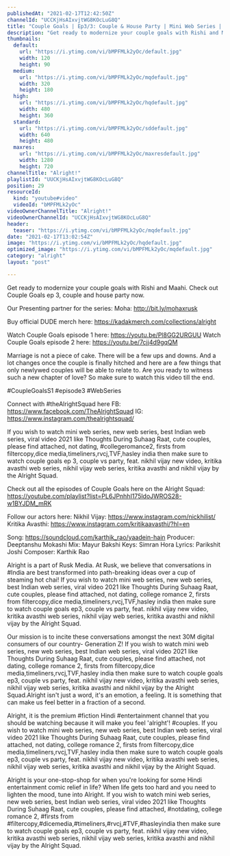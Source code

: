 ```yaml
---
publishedAt: "2021-02-17T12:42:50Z"
channelId: "UCCKjHsAIxvjtWG8KOcLuG8Q"
title: "Couple Goals | Ep3/3: Couple & House Party | Mini Web Series | Nikhil Vijay & Kritika | Alright!"
description: "Get ready to modernize your couple goals with Rishi and Maahi. Check out Couple Goals ep 3, couple and house party now.\n\nOur Presenting partner for the series:\nMoha: http://bit.ly/mohaxrusk\n\nBuy official DUDE merch here: https://kadakmerch.com/collections/alright\n\nWatch Couple Goals episode 1 here: https://youtu.be/Pl8GG2URGUU\nWatch Couple Goals episode 2 here: https://youtu.be/7cjj4d9gqQM\n\nMarriage is not a piece of cake. There will be a few ups and downs. And a lot changes once the couple is finally hitched and here are a few things that only newlywed couples will be able to relate to. Are you ready to witness such a new chapter of love? So make sure to watch this video till the end.\n\n#CoupleGoalsS1 #episode3 #WebSeries\n\nConnect with #theAlrightSquad here\nFB: https://www.facebook.com/TheAlrightSquad\nIG: https://www.instagram.com/thealrightsquad/\n\nIf you wish to watch mini web series, new web series, best Indian web series, viral video 2021 like Thoughts During Suhaag Raat, cute couples, please find attached, not dating, #collegeromance2, firsts from filtercopy,dice media,timeliners,rvcj,TVF,hasley india then make sure to watch couple goals ep 3, couple vs party, feat. nikhil vijay new video, kritika avasthi web series, nikhil vijay web series, kritika avasthi and nikhil vijay by the Alright Squad.\n\nCheck out all the episodes of Couple Goals here on the Alright Squad: https://youtube.com/playlist?list=PL6JPnhhI175ldoJWROS28-w1BYJDM_mRK\n\nFollow our actors here:\nNikhil Vijay: https://www.instagram.com/nickhilist/\nKritika Avasthi: https://www.instagram.com/kritikaavasthi/?hl=en\n\nSong: https://soundcloud.com/karthik_rao/yaadein-hain\nProducer: Deeptanshu Mokashi\nMix: Mayur Bakshi\nKeys: Simran Hora\nLyrics: Parikshit Joshi\nComposer: Karthik Rao\n\nAlright is a part of Rusk Media. At Rusk, we believe that conversations in #India are best transformed into path-breaking ideas over a cup of steaming hot chai! If you wish to watch mini web series, new web series, best Indian web series, viral video 2021 like Thoughts During Suhaag Raat, cute couples, please find attached, not dating, college romance 2, firsts from filtercopy,dice media,timeliners,rvcj,TVF,hasley india then make sure to watch couple goals ep3, couple vs party, feat. nikhil vijay new video, kritika avasthi web series, nikhil vijay web series, kritika avasthi and nikhil vijay by the Alright Squad.\n\nOur mission is to incite these conversations amongst the next 30M digital consumers of our country- Generation Z! If you wish to watch mini web series, new web series, best Indian web series, viral video 2021 like Thoughts During Suhaag Raat, cute couples, please find attached, not dating, college romance 2, firsts from filtercopy,dice media,timeliners,rvcj,TVF,hasley india then make sure to watch couple goals ep3, couple vs party, feat. nikhil vijay new video, kritika avasthi web series, nikhil vijay web series, kritika avasthi and nikhil vijay by the Alright Squad.Alright isn't just a word, it's an emotion, a feeling. It is something that can make us feel better in a fraction of a second.\n\nAlright, it is the premium #fiction Hindi #entertainment channel that you should be watching because it will make you feel 'alright'! #couples. If you wish to watch mini web series, new web series, best Indian web series, viral video 2021 like Thoughts During Suhaag Raat, cute couples, please find attached, not dating, college romance 2, firsts from filtercopy,dice media,timeliners,rvcj,TVF,hasley india then make sure to watch couple goals ep3, couple vs party, feat. nikhil vijay new video, kritika avasthi web series, nikhil vijay web series, kritika avasthi and nikhil vijay by the Alright Squad.\n\nAlright is your one-stop-shop for when you're looking for some Hindi entertainment comic relief in life? When life gets too hard and you need to lighten the mood, tune into Alright. If you wish to watch mini web series, new web series, best Indian web series, viral video 2021 like Thoughts During Suhaag Raat, cute couples, please find attached, #notdating, college romance 2, #firsts from #filtercopy,#dicemedia,#timeliners,#rvcj,#TVF,#hasleyindia then make sure to watch couple goals ep3, couple vs party, feat. nikhil vijay new video, kritika avasthi web series, nikhil vijay web series, kritika avasthi and nikhil vijay by the Alright Squad."
thumbnails:
  default:
    url: "https://i.ytimg.com/vi/bMPFMLk2yOc/default.jpg"
    width: 120
    height: 90
  medium:
    url: "https://i.ytimg.com/vi/bMPFMLk2yOc/mqdefault.jpg"
    width: 320
    height: 180
  high:
    url: "https://i.ytimg.com/vi/bMPFMLk2yOc/hqdefault.jpg"
    width: 480
    height: 360
  standard:
    url: "https://i.ytimg.com/vi/bMPFMLk2yOc/sddefault.jpg"
    width: 640
    height: 480
  maxres:
    url: "https://i.ytimg.com/vi/bMPFMLk2yOc/maxresdefault.jpg"
    width: 1280
    height: 720
channelTitle: "Alright!"
playlistId: "UUCKjHsAIxvjtWG8KOcLuG8Q"
position: 29
resourceId:
  kind: "youtube#video"
  videoId: "bMPFMLk2yOc"
videoOwnerChannelTitle: "Alright!"
videoOwnerChannelId: "UCCKjHsAIxvjtWG8KOcLuG8Q"
header:
  teaser: "https://i.ytimg.com/vi/bMPFMLk2yOc/mqdefault.jpg"
date: "2021-02-17T13:02:54Z"
image: "https://i.ytimg.com/vi/bMPFMLk2yOc/hqdefault.jpg"
optimized_image: "https://i.ytimg.com/vi/bMPFMLk2yOc/mqdefault.jpg"
category: "alright"
layout: "post"

---
```

Get ready to modernize your couple goals with Rishi and Maahi. Check out Couple Goals ep 3, couple and house party now.

Our Presenting partner for the series:
Moha: http://bit.ly/mohaxrusk

Buy official DUDE merch here: https://kadakmerch.com/collections/alright

Watch Couple Goals episode 1 here: https://youtu.be/Pl8GG2URGUU
Watch Couple Goals episode 2 here: https://youtu.be/7cjj4d9gqQM

Marriage is not a piece of cake. There will be a few ups and downs. And a lot changes once the couple is finally hitched and here are a few things that only newlywed couples will be able to relate to. Are you ready to witness such a new chapter of love? So make sure to watch this video till the end.

#CoupleGoalsS1 #episode3 #WebSeries

Connect with #theAlrightSquad here
FB: https://www.facebook.com/TheAlrightSquad
IG: https://www.instagram.com/thealrightsquad/

If you wish to watch mini web series, new web series, best Indian web series, viral video 2021 like Thoughts During Suhaag Raat, cute couples, please find attached, not dating, #collegeromance2, firsts from filtercopy,dice media,timeliners,rvcj,TVF,hasley india then make sure to watch couple goals ep 3, couple vs party, feat. nikhil vijay new video, kritika avasthi web series, nikhil vijay web series, kritika avasthi and nikhil vijay by the Alright Squad.

Check out all the episodes of Couple Goals here on the Alright Squad: https://youtube.com/playlist?list=PL6JPnhhI175ldoJWROS28-w1BYJDM_mRK

Follow our actors here:
Nikhil Vijay: https://www.instagram.com/nickhilist/
Kritika Avasthi: https://www.instagram.com/kritikaavasthi/?hl=en

Song: https://soundcloud.com/karthik_rao/yaadein-hain
Producer: Deeptanshu Mokashi
Mix: Mayur Bakshi
Keys: Simran Hora
Lyrics: Parikshit Joshi
Composer: Karthik Rao

Alright is a part of Rusk Media. At Rusk, we believe that conversations in #India are best transformed into path-breaking ideas over a cup of steaming hot chai! If you wish to watch mini web series, new web series, best Indian web series, viral video 2021 like Thoughts During Suhaag Raat, cute couples, please find attached, not dating, college romance 2, firsts from filtercopy,dice media,timeliners,rvcj,TVF,hasley india then make sure to watch couple goals ep3, couple vs party, feat. nikhil vijay new video, kritika avasthi web series, nikhil vijay web series, kritika avasthi and nikhil vijay by the Alright Squad.

Our mission is to incite these conversations amongst the next 30M digital consumers of our country- Generation Z! If you wish to watch mini web series, new web series, best Indian web series, viral video 2021 like Thoughts During Suhaag Raat, cute couples, please find attached, not dating, college romance 2, firsts from filtercopy,dice media,timeliners,rvcj,TVF,hasley india then make sure to watch couple goals ep3, couple vs party, feat. nikhil vijay new video, kritika avasthi web series, nikhil vijay web series, kritika avasthi and nikhil vijay by the Alright Squad.Alright isn't just a word, it's an emotion, a feeling. It is something that can make us feel better in a fraction of a second.

Alright, it is the premium #fiction Hindi #entertainment channel that you should be watching because it will make you feel 'alright'! #couples. If you wish to watch mini web series, new web series, best Indian web series, viral video 2021 like Thoughts During Suhaag Raat, cute couples, please find attached, not dating, college romance 2, firsts from filtercopy,dice media,timeliners,rvcj,TVF,hasley india then make sure to watch couple goals ep3, couple vs party, feat. nikhil vijay new video, kritika avasthi web series, nikhil vijay web series, kritika avasthi and nikhil vijay by the Alright Squad.

Alright is your one-stop-shop for when you're looking for some Hindi entertainment comic relief in life? When life gets too hard and you need to lighten the mood, tune into Alright. If you wish to watch mini web series, new web series, best Indian web series, viral video 2021 like Thoughts During Suhaag Raat, cute couples, please find attached, #notdating, college romance 2, #firsts from #filtercopy,#dicemedia,#timeliners,#rvcj,#TVF,#hasleyindia then make sure to watch couple goals ep3, couple vs party, feat. nikhil vijay new video, kritika avasthi web series, nikhil vijay web series, kritika avasthi and nikhil vijay by the Alright Squad.